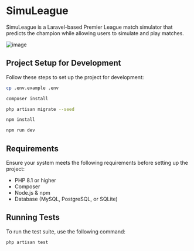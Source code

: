 # SimuLeague

SimuLeague is a Laravel-based Premier League match simulator that predicts the champion while allowing users to simulate and play matches.

![image](https://github.com/user-attachments/assets/cd30cada-1f45-4bb0-a64c-15916f1ca947)

## Project Setup for Development

Follow these steps to set up the project for development:

```bash
cp .env.example .env

composer install

php artisan migrate --seed

npm install

npm run dev
```

## Requirements

Ensure your system meets the following requirements before setting up the project:

- PHP 8.1 or higher
- Composer
- Node.js & npm
- Database (MySQL, PostgreSQL, or SQLite)

## Running Tests

To run the test suite, use the following command:

```bash
php artisan test
```

